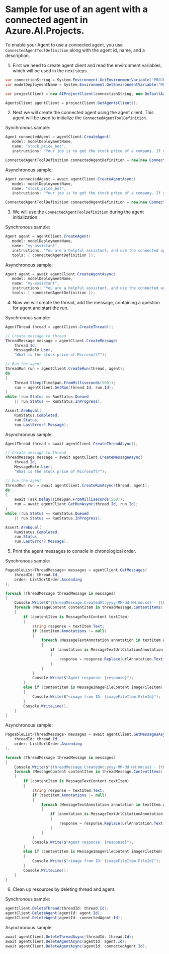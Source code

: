 # Sample for use of an agent with a connected agent in Azure.AI.Projects.

To enable your Agent to use a connected agent, you use `ConnectedAgentToolDefinition` along with the agent id, name, and a description.
1. First we need to create agent client and read the environment variables, which will be used in the next steps.

```C# Snippet:ConnectedAgent_CreateProject
var connectionString = System.Environment.GetEnvironmentVariable("PROJECT_CONNECTION_STRING");
var modelDeploymentName = System.Environment.GetEnvironmentVariable("MODEL_DEPLOYMENT_NAME");

var projectClient = new AIProjectClient(connectionString, new DefaultAzureCredential());

AgentsClient agentClient = projectClient.GetAgentsClient();
```

2. Next we will create the connected agent using the agent client. This agent will be used to initialize the `ConnectedAgentToolDefinition`.

Synchronous sample:
```C# Snippet:ConnectedAgent_CreateConnectedAgent
Agent connectedAgent = agentClient.CreateAgent(
   model: modelDeploymentName,
   name: "stock_price_bot",
   instructions: "Your job is to get the stock price of a company. If you don't know the realtime stock price, return the last known stock price.");

ConnectedAgentToolDefinition connectedAgentDefinition = new(new ConnectedAgentDetails(connectedAgent.Id, connectedAgent.Name, "Gets the stock price of a company"));
```

Asynchronous sample:
```C# Snippet:ConnectedAgentAsync_CreateConnectedAgent
Agent connectedAgent = await agentClient.CreateAgentAsync(
   model: modelDeploymentName,
   name: "stock_price_bot",
   instructions: "Your job is to get the stock price of a company. If you don't know the realtime stock price, return the last known stock price.");

ConnectedAgentToolDefinition connectedAgentDefinition = new(new ConnectedAgentDetails(connectedAgent.Id, connectedAgent.Name, "Gets the stock price of a company"));
```

3. We will use the `ConnectedAgentToolDefinition` during the agent initialization.

Synchronous sample:
```C# Snippet:ConnectedAgent_CreateAgent
Agent agent = agentClient.CreateAgent(
   model: modelDeploymentName,
   name: "my-assistant",
   instructions: "You are a helpful assistant, and use the connected agent to get stock prices.",
   tools: [ connectedAgentDefinition ]);
```

Asynchronous sample:
```C# Snippet:ConnectedAgentAsync_CreateAgent
Agent agent = await agentClient.CreateAgentAsync(
   model: modelDeploymentName,
   name: "my-assistant",
   instructions: "You are a helpful assistant, and use the connected agent to get stock prices.",
   tools: [ connectedAgentDefinition ]);
```

4. Now we will create the thread, add the message, containing a question for agent and start the run.

Synchronous sample:
```C# Snippet:ConnectedAgent_CreateThreadMessage
AgentThread thread = agentClient.CreateThread();

// Create message to thread
ThreadMessage message = agentClient.CreateMessage(
    thread.Id,
    MessageRole.User,
    "What is the stock price of Microsoft?");

// Run the agent
ThreadRun run = agentClient.CreateRun(thread, agent);
do
{
    Thread.Sleep(TimeSpan.FromMilliseconds(500));
    run = agentClient.GetRun(thread.Id, run.Id);
}
while (run.Status == RunStatus.Queued
    || run.Status == RunStatus.InProgress);

Assert.AreEqual(
    RunStatus.Completed,
    run.Status,
    run.LastError?.Message);
```

Asynchronous sample:
```C# Snippet:ConnectedAgentAsync_CreateThreadMessage
AgentThread thread = await agentClient.CreateThreadAsync();

// Create message to thread
ThreadMessage message = await agentClient.CreateMessageAsync(
    thread.Id,
    MessageRole.User,
    "What is the stock price of Microsoft?");

// Run the agent
ThreadRun run = await agentClient.CreateRunAsync(thread, agent);
do
{
    await Task.Delay(TimeSpan.FromMilliseconds(500));
    run = await agentClient.GetRunAsync(thread.Id, run.Id);
}
while (run.Status == RunStatus.Queued
    || run.Status == RunStatus.InProgress);

Assert.AreEqual(
    RunStatus.Completed,
    run.Status,
    run.LastError?.Message);
```

5. Print the agent messages to console in chronological order.

Synchronous sample:
```C# Snippet:ConnectedAgent_Print
PageableList<ThreadMessage> messages = agentClient.GetMessages(
    threadId: thread.Id,
    order: ListSortOrder.Ascending
);

foreach (ThreadMessage threadMessage in messages)
{
    Console.Write($"{threadMessage.CreatedAt:yyyy-MM-dd HH:mm:ss} - {threadMessage.Role,10}: ");
    foreach (MessageContent contentItem in threadMessage.ContentItems)
    {
        if (contentItem is MessageTextContent textItem)
        {
            string response = textItem.Text;
            if (textItem.Annotations != null)
            {
                foreach (MessageTextAnnotation annotation in textItem.Annotations)
                {
                    if (annotation is MessageTextUrlCitationAnnotation urlAnnotation)
                    {
                        response = response.Replace(urlAnnotation.Text, $" [{urlAnnotation.UrlCitation.Title}]({urlAnnotation.UrlCitation.Url})");
                    }
                }
            }
            Console.Write($"Agent response: {response}");
        }
        else if (contentItem is MessageImageFileContent imageFileItem)
        {
            Console.Write($"<image from ID: {imageFileItem.FileId}");
        }
        Console.WriteLine();
    }
}
```

Asynchronous sample:
```C# Snippet:ConnectedAgentAsync_Print
PageableList<ThreadMessage> messages = await agentClient.GetMessagesAsync(
    threadId: thread.Id,
    order: ListSortOrder.Ascending
);

foreach (ThreadMessage threadMessage in messages)
{
    Console.Write($"{threadMessage.CreatedAt:yyyy-MM-dd HH:mm:ss} - {threadMessage.Role,10}: ");
    foreach (MessageContent contentItem in threadMessage.ContentItems)
    {
        if (contentItem is MessageTextContent textItem)
        {
            string response = textItem.Text;
            if (textItem.Annotations != null)
            {
                foreach (MessageTextAnnotation annotation in textItem.Annotations)
                {
                    if (annotation is MessageTextUrlCitationAnnotation urlAnnotation)
                    {
                        response = response.Replace(urlAnnotation.Text, $" [{urlAnnotation.UrlCitation.Title}]({urlAnnotation.UrlCitation.Url})");
                    }
                }
            }
            Console.Write($"Agent response: {response}");
        }
        else if (contentItem is MessageImageFileContent imageFileItem)
        {
            Console.Write($"<image from ID: {imageFileItem.FileId}");
        }
        Console.WriteLine();
    }
}
```

6. Clean up resources by deleting thread and agent.

Synchronous sample:
```C# Snippet:ConnectedAgentCleanup
agentClient.DeleteThread(threadId: thread.Id);
agentClient.DeleteAgent(agentId: agent.Id);
agentClient.DeleteAgent(agentId: connectedAgent.Id);
```

Asynchronous sample:
```C# Snippet:ConnectedAgentCleanupAsync
await agentClient.DeleteThreadAsync(threadId: thread.Id);
await agentClient.DeleteAgentAsync(agentId: agent.Id);
await agentClient.DeleteAgentAsync(agentId: connectedAgent.Id);
```
